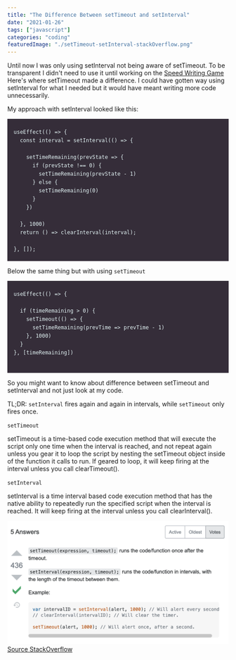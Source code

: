```yaml
---
title: "The Difference Between setTimeout and setInterval"
date: "2021-01-26"
tags: ["javascript"]
categories: "coding"
featuredImage: "./setTimeout-setInterval-stackOverflow.png"
---
```


Until now I was only using setInterval not being aware of setTimeout. To be transparent I didn't need to use it until working on the [Speed Writing Game](https://stefi.codes/speed-typing-game/) Here's where setTimeout made a difference. I could have gotten way using setInterval for what I needed but it would have meant writing more code unnecessarily.   

My approach with setInterval looked like this:  


<pre class="line-numbers" style="max-width=300px; background: #352d39; color:#e3f4f5; font-family: Open Sans,sans-serif">
  <code class="language-css">
  useEffect(() => {
    const interval = setInterval(() => {

      setTimeRemaining(prevState => {
        if (prevState !== 0) {
          setTimeRemaining(prevState - 1)
        } else {
          setTimeRemaining(0)
        }
      })

    }, 1000)
    return () => clearInterval(interval);

  }, []);
    </code>
</pre>

Below the same thing but with using `setTimeout`

<pre class="line-numbers" style="max-width=300px; background: #352d39; color:#e3f4f5; font-family: Open Sans,sans-serif">
  <code class="language-css">
  useEffect(() => {

    if (timeRemaining > 0) {
      setTimeout(() => {
        setTimeRemaining(prevTime => prevTime - 1)
      }, 1000)
    }
  }, [timeRemaining])

    </code>
</pre>


So you might want to know about difference between setTimeout and setInterval and not just look at my code. 

TL;DR: `setInterval` fires again and again in intervals, while `setTimeout` only fires once.

`setTimeout`  

setTimeout is a time-based code execution method that will execute the script only one time when the interval is reached, and not repeat again unless you gear it to loop the script by nesting the setTimeout object inside of the function it calls to run. If geared to loop, it will keep firing at the interval unless you call clearTimeout().  


`setInterval`

setInterval is a time interval based code execution method that has the native ability to repeatedly run the specified script when the interval is reached. It will keep firing at the interval unless you call clearInterval().

![setTimeout vs setInterval code example from StackOverflow](./setTimeout-setInterval-stackOverflow.png)
[Source StackOverflow](https://stackoverflow.com/questions/2696692/setinterval-vs-settimeout)
